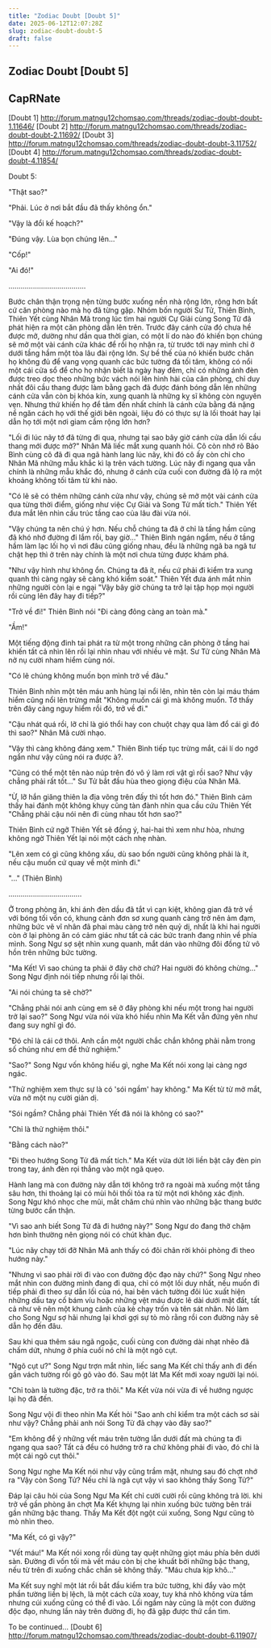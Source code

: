 ```yaml
---
title: "Zodiac Doubt [Doubt 5]"
date: 2025-06-12T12:07:28Z
slug: zodiac-doubt-doubt-5
draft: false
---
```


## Zodiac Doubt [Doubt 5]

## CapRNate

[Doubt 1] http://forum.matngu12chomsao.com/threads/zodiac-doubt-doubt-1.11646/
[Doubt 2] http://forum.matngu12chomsao.com/threads/zodiac-doubt-doubt-2.11692/
[Doubt 3] http://forum.matngu12chomsao.com/threads/zodiac-doubt-doubt-3.11752/
[Doubt 4] http://forum.matngu12chomsao.com/threads/zodiac-doubt-doubt-4.11854/
 
 
Doubt 5:
 
"Thật sao?"
 
"Phải. Lúc ở nơi bắt đầu đã thấy không ổn."
 
"Vậy là đổi kế hoạch?"
 
"Đúng vậy. Lùa bọn chúng lên…"
 
"Cốp!"
 
"Ai đó!"
 
......................................
 
Bước chân thận trọng nện từng bước xuống nền nhà rộng lớn, rộng hơn bất cứ căn phòng nào mà họ đã từng gặp. Nhóm bốn người Sư Tử, Thiên Bình, Thiên Yết cùng Nhân Mã trong lúc tìm hai người Cự Giải cùng Song Tử đã phát hiện ra một căn phòng dẫn lên trên. Trước đây cánh cửa đó chưa hề được mở, dường như dần qua thời gian, có một lí do nào đó khiến bọn chúng sẽ mở một vài cánh cửa khác để rồi họ nhận ra, từ trước tới nay mình chỉ ở dưới tầng hầm một tòa lâu đài rộng lớn. Sự bề thế của nó khiến bước chân họ không đủ để vang vọng quanh các bức tường đá tối tâm, không có nổi một cái cửa sổ để cho họ nhận biết là ngày hay đêm, chỉ có những ánh đèn được treo dọc theo những bức vách nói lên hình hài của căn phòng, chỉ duy nhất đôi cầu thang được làm bằng gạch đã được đánh bóng dẫn lên những cánh cửa vẫn còn bị khóa kín, xung quanh là những kỵ sĩ không còn nguyên vẹn. Nhưng thứ khiến họ để tâm đến nhất chính là cánh cửa bằng đá nặng nề ngăn cách họ với thế giới bên ngoài, liệu đó có thực sự là lối thoát hay lại dẫn họ tới một nơi giam cầm rộng lớn hơn?
 
"Lối đi lúc nãy tớ đã từng đi qua, nhưng tại sao bây giờ cánh cửa dẫn lối cầu thang mới được mở?" Nhân Mã liếc mắt xung quanh hỏi. Cô còn nhớ rõ Bảo Bình cùng cô đã đi qua ngã hành lang lúc nãy, khi đó cô ấy còn chỉ cho Nhân Mã những mẫu khắc kì lạ trên vách tường. Lúc nãy đi ngang qua vẫn chính là những mẫu khắc đó, nhưng ở cánh cửa cuối con đường đã lộ ra một khoảng không tối tâm từ khi nào.
 
"Có lẽ sẽ có thêm những cánh cửa như vậy, chúng sẽ mở một vài cánh cửa qua từng thời điểm, giống như việc Cự Giải và Song Tử mất tích." Thiên Yết đưa mắt lên nhìn cấu trúc tầng cao của lâu đài vừa nói.
 
"Vậy chúng ta nên chú ý hơn. Nếu chỗ chúng ta đã ở chỉ là tầng hầm cũng đã khó nhớ đường đi lắm rồi, bay giờ..." Thiên Bình ngán ngẩm, nếu ở tầng hầm làm lạc lối họ vì nơi đâu cũng giống nhau, đều là những ngã ba ngã tư chật hẹp thì ở trên này chính là một nơi chưa từng được khám phá.
 
"Như vậy hình như không ổn. Chúng ta đã ít, nếu cứ phải đi kiểm tra xung quanh thì càng ngày sẽ càng khó kiểm soát." Thiên Yết đưa ánh mắt nhìn những người còn lại e ngại "Vậy bây giờ chúng ta trở lại tập họp mọi người rồi cùng lên đây hay đi tiếp?"
 
"Trở về đi!" Thiên Bình nói "Đi càng đông càng an toàn mà."
 
"Ầm!"
 
Một tiếng động đinh tai phát ra từ một trong những căn phòng ở tầng hai khiến tất cả nhìn lên rồi lại nhìn nhau với nhiều vẻ mặt. Sư Tử cùng Nhân Mã nở nụ cười nham hiểm cùng nói.
 
"Có lẽ chúng không muốn bọn mình trở về đâu."
 
Thiên Bình nhìn một tên máu anh hùng lại nổi lên, nhìn tên còn lại máu thám hiểm cũng nổi lên trừng mắt "Không muốn cái gì mà không muốn. Tớ thấy trên đây càng nguy hiểm rồi đó, trở về đi."
 
"Cậu nhát quá rồi, lỡ chỉ là gió thổi hay con chuột chạy qua làm đổ cái gì đó thì sao?" Nhân Mã cười nhạo.
 
"Vậy thì càng không đáng xem." Thiên Bình tiếp tục trừng mắt, cái lí do ngớ ngẩn như vậy cũng nói ra được à?.
 
"Cũng có thể một tên nào núp trên đó vô ý làm rơi vật gì rồi sao? Như vậy chẳng phải rất tốt..." Sư Tử bắt đầu hùa theo giọng điệu của Nhân Mã.
 
"Ừ, lỡ hắn giăng thiên la địa võng trên đấy thì tốt hơn đó." Thiên Bình cảm thấy hai đánh một không khụy cũng tàn đành nhìn qua cầu cứu Thiên Yết "Chẳng phải cậu nói nên đi cùng nhau tốt hơn sao?"
 
Thiên Bình cứ ngỡ Thiên Yết sẽ đồng ý, hai-hai thì xem như hòa, nhưng không ngờ Thiên Yết lại nói một cách nhẹ nhàn.
 
"Lên xem có gì cũng không xấu, dù sao bốn người cũng không phải là ít, nếu cậu muốn cứ quay về một mình đi."
 
"..." (Thiên Bình)
 
....................................
 
Ở trong phòng ăn, khi ánh đèn dầu đã tắt vì cạn kiệt, không gian đã trở về với bóng tối vốn có, khung cảnh đơn sơ xung quanh càng trở nên ảm đạm, những bức vẽ vĩ nhân đã phai màu càng trở nên quỷ dị, nhất là khi hai người còn ở lại phòng ăn có cảm giác như tất cả các bức tranh đang nhìn về phía mình. Song Ngư sợ sệt nhìn xung quanh, mắt dán vào những đôi đồng tử vô hồn trên những bức tường.
 
"Ma Kết! Vì sao chúng ta phải ở đây chờ chứ? Hai người đó không chừng..." Song Ngư định nói tiếp nhưng rồi lại thôi.
 
"Ai nói chúng ta sẽ chờ?"
 
"Chẳng phải nói anh cùng em sẽ ở đây phòng khi nếu một trong hai người trở lại sao?" Song Ngư vừa nói vừa khó hiểu nhìn Ma Kết vẫn đứng yên như đang suy nghĩ gì đó.
 
"Đó chỉ là cái cớ thôi. Anh cần một người chắc chắn không phải nằm trong số chúng như em để thử nghiệm."
 
"Sao?" Song Ngư vốn không hiểu gì, nghe Ma Kết nói xong lại càng ngơ ngác.
 
"Thử nghiệm xem thực sự là có 'sói ngầm' hay không." Ma Kết từ từ mở mắt, vừa nở một nụ cười giản dị.
 
"Sói ngầm? Chẳng phải Thiên Yết đã nói là không có sao?"
 
"Chỉ là thử nghiệm thôi."
 
"Bằng cách nào?"
 
"Đi theo hướng Song Tử đã mất tích." Ma Kết vừa dứt lời liền bật cây đèn pin trong tay, ánh đèn rọi thẳng vào một ngã quẹo.
 
Hành lang mà con đường này dẫn tới không trở ra ngoài mà xuống một tầng sâu hơn, thi thoảng lại có mùi hôi thối tỏa ra từ một nơi không xác định. Song Ngư khó nhọc che mũi, mắt chăm chú nhìn vào những bậc thang bước từng bước cẩn thận.
 
"Vì sao anh biết Song Tử đã đi hướng này?" Song Ngư do đang thở chậm hơn bình thường nên giọng nói có chút khàn đục.
 
"Lúc nãy chạy tới đỡ Nhân Mã anh thấy có đôi chân rời khỏi phòng đi theo hướng này."
 
"Nhưng vì sao phải rời đi vào con đường độc đạo này chứ?" Song Ngư nheo mắt nhìn con đường mình đang đi qua, chỉ có một lối duy nhất, nếu muốn đi tiếp phải đi theo sự dẫn lối của nó, hai bên vách tường đôi lúc xuất hiện những dấu tay cố bám víu hoặc những vệt máu được lê dài dưới mặt đất, tất cả như vẽ nên một khung cảnh của kẻ chạy trốn và tên sát nhân. Nó làm cho Song Ngư sợ hãi nhưng lại khơi gợi sự tò mò rằng rồi con đường này sẽ dẫn họ đến đâu.
 
Sau khi qua thêm sáu ngã ngoặc, cuối cùng con đường dài nhạt nhẽo đã chấm dứt, nhưng ở phía cuối nó chỉ là một ngõ cụt.
 
"Ngõ cụt ư?" Song Ngư trợn mắt nhìn, liếc sang Ma Kết chỉ thấy anh đi đến gần vách tường rồi gõ gõ vào đó. Sau một lát Ma Kết mới xoay người lại nói.
 
"Chỉ toàn là tường đặc, trở ra thôi." Ma Kết vừa nói vừa đi về hướng ngược lại họ đã đến.
 
Song Ngư vội đi theo nhìn Ma Kết hỏi "Sao anh chỉ kiểm tra một cách sơ sài như vậy? Chẳng phải anh nói Song Tử đã chạy vào đây sao?"
 
"Em không để ý những vết máu trên tường lẫn dưới đất mà chúng ta đi ngang qua sao? Tất cả đều có hướng trở ra chứ không phải đi vào, đó chỉ là một cái ngõ cụt thôi."
 
Song Ngư nghe Ma Kết nói như vậy cũng trầm mặt, nhưng sau đó chợt nhớ ra "Vậy còn Song Tử? Nếu chỉ là ngã cụt vậy vì sao không thấy Song Tử?"
 
Đáp lại câu hỏi của Song Ngư Ma Kết chỉ cười cười rồi cũng không trả lời. khi trở về gần phòng ăn chợt Ma Kết khựng lại nhìn xuống bức tường bên trái gần những bậc thang. Thấy Ma Kết đột ngột cúi xuống, Song Ngư cũng tò mò nhìn theo.
 
"Ma Kết, có gì vậy?"
 
"Vết máu!" Ma Kết nói xong rồi dùng tay quệt những giọt máu phía bên dưới sàn. Đường đi vốn tối mà vết máu còn bị che khuất bởi những bậc thang, nếu từ trên đi xuống chắc chắn sẽ không thấy. "Máu chưa kịp khô..."
 
Ma Kết suy nghĩ một lát rồi bắt đầu kiểm tra bức tường, khi đẩy vào một phần tường liền bị lệch, là một cách cửa xoay, tuy khá nhỏ không vừa tầm nhưng cúi xuống cũng có thể đi vào. Lối ngầm này cũng là một con đường độc đạo, nhưng lần này trên đường đi, họ đã gặp được thứ cần tìm.
 
 
To be continued... 
[Doubt 6] http://forum.matngu12chomsao.com/threads/zodiac-doubt-doubt-6.11907/